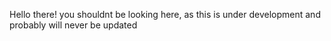 Hello there! you shouldnt be looking here, as this is under development and probably will never be updated
